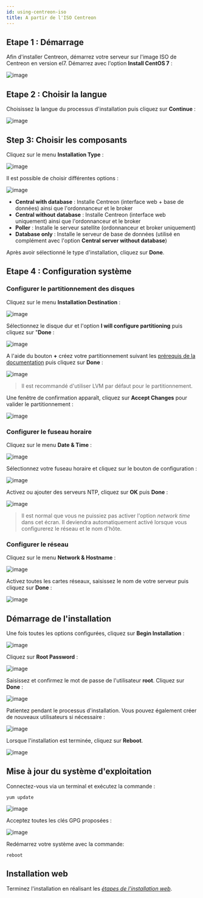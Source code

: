 ```yaml
---
id: using-centreon-iso
title: A partir de l'ISO Centreon
---
```


## Etape 1 : Démarrage

Afin d'installer Centreon, démarrez votre serveur sur l'image ISO de Centreon en version el7.
Démarrez avec l'option **Install CentOS 7** :

![image](assets/installation/01_bootmenu.png)

## Etape 2 : Choisir la langue

Choisissez la langue du processus d'installation puis cliquez sur **Continue** :

![image](assets/installation/02_select_install_lang.png)

## Step 3: Choisir les composants

Cliquez sur le menu **Installation Type** :

![image](assets/installation/03_menu_type_install.png)

Il est possible de choisir différentes options :

![image](assets/installation/04_form_type_install.png)

* **Central with database** : Installe Centreon (interface web + base de données) ainsi que l'ordonnanceur et le broker
* **Central without database** : Installe Centreon (interface web uniquement) ainsi que l'ordonnanceur et le broker
* **Poller** : Installe le serveur satellite (ordonnanceur et broker uniquement)
* **Database only** : Installe le serveur de base de données (utilisé en complément avec l'option **Central server without database**)

Après avoir sélectionné le type d'installation, cliquez sur **Done**.

## Etape 4 : Configuration système

### Configurer le partitionnement des disques

Cliquez sur le menu **Installation Destination** :

![image](assets/installation/05_menu_filesystem.png)

Sélectionnez le disque dur et l'option **I will configure partitioning** puis cliquez sur "**Done** :

![image](assets/installation/06_select_disk.png)

A l'aide du bouton **+** créez votre partitionnement suivant les
[prérequis de la documentation](prerequisites#define-disk-space) puis cliquez sur **Done** :

![image](assets/installation/07_partitioning_filesystem.png)

> Il est recommandé d'utiliser LVM par défaut pour le partitionnement.

Une fenêtre de confirmation apparaît, cliquez sur **Accept Changes** pour valider le partitionnement :

![image](assets/installation/08_apply_changes.png)

### Configurer le fuseau horaire

Cliquez sur le menu **Date & Time** :

![image](assets/installation/11_menu_timezone.png)

Sélectionnez votre fuseau horaire et cliquez sur le bouton de configuration :

![image](assets/installation/12_select_timzeone.png)

Activez ou ajouter des serveurs NTP, cliquez sur **OK** puis **Done** :

![image](assets/installation/13_enable_ntp.png)

> Il est normal que vous ne puissiez pas activer l'option *network time* dans cet écran. Il deviendra automatiquement
> activé lorsque vous configurerez le réseau et le nom d'hôte.

### Configurer le réseau

Cliquez sur le menu **Network & Hostname** :

![image](assets/installation/09_menu_network.png)

Activez toutes les cartes réseaux, saisissez le nom de votre serveur puis cliquez sur **Done** :

![image](assets/installation/10_network_hostname.png)

## Démarrage de l'installation

Une fois toutes les options configurées, cliquez sur **Begin Installation** :

![image](assets/installation/14_begin_install.png)

Cliquez sur **Root Password** :

![image](assets/installation/15_menu_root_password.png)

Saisissez et confirmez le mot de passe de l'utilisateur **root**. Cliquez sur **Done** :

![image](assets/installation/16_define_root_password.png)

Patientez pendant le processus d'installation. Vous pouvez également créer de nouveaux utilisateurs si nécessaire :

![image](assets/installation/17_wait_install.png)

Lorsque l'installation est terminée, cliquez sur **Reboot**.

![image](assets/installation/18_reboot_server.png)

## Mise à jour du système d'exploitation

Connectez-vous via un terminal et exécutez la commande :

``` shell
yum update
```

![image](assets/installation/19_update_system.png)

Acceptez toutes les clés GPG proposées :

![image](assets/installation/20_accept_gpg_key.png)

Redémarrez votre système avec la commande:

``` shell
reboot
```

## Installation web

Terminez l'installation en réalisant les *[étapes de l'installation web](../post-installation.html#installation-web)*.
